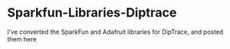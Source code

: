 Sparkfun-Libraries-Diptrace
===========================

I've converted the SparkFun and Adafruit libraries for DipTrace, and posted them here